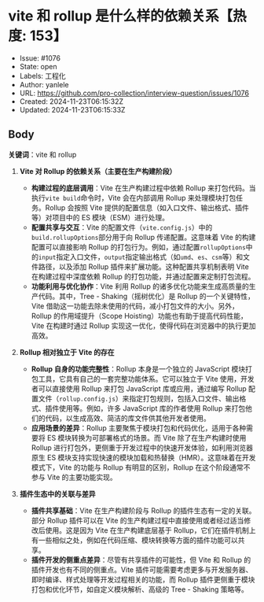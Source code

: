 # vite 和  rollup 是什么样的依赖关系【热度: 153】

- Issue: #1076
- State: open
- Labels: 工程化
- Author: yanlele
- URL: https://github.com/pro-collection/interview-question/issues/1076
- Created: 2024-11-23T06:15:32Z
- Updated: 2024-11-23T06:15:33Z

## Body

**关键词**：vite 和 rollup

1. **Vite 对 Rollup 的依赖关系（主要在生产构建阶段）**

   - **构建过程的底层调用**：Vite 在生产构建过程中依赖 Rollup 来打包代码。当执行`vite build`命令时，Vite 会在内部调用 Rollup 来处理模块打包任务。Rollup 会按照 Vite 提供的配置信息（如入口文件、输出格式、插件等）对项目中的 ES 模块（ESM）进行处理。
   - **配置共享与交互**：Vite 的配置文件（`vite.config.js`）中的`build.rollupOptions`部分用于向 Rollup 传递配置。这意味着 Vite 的构建配置可以直接影响 Rollup 的打包行为。例如，通过配置`rollupOptions`中的`input`指定入口文件，`output`指定输出格式（如`umd`、`es`、`csm`等）和文件路径，以及添加 Rollup 插件来扩展功能。这种配置共享机制表明 Vite 在构建过程中深度依赖 Rollup 的打包功能，并通过配置来定制打包流程。
   - **功能利用与优化协作**：Vite 利用 Rollup 的诸多优化功能来生成高质量的生产代码。其中，Tree - Shaking（摇树优化）是 Rollup 的一个关键特性，Vite 借助这一功能去除未使用的代码，减小打包文件的大小。另外，Rollup 的作用域提升（Scope Hoisting）功能也有助于提高代码性能，Vite 在构建时通过 Rollup 实现这一优化，使得代码在浏览器中的执行更加高效。

2. **Rollup 相对独立于 Vite 的存在**

   - **Rollup 自身的功能完整性**：Rollup 本身是一个独立的 JavaScript 模块打包工具，它具有自己的一套完整功能体系。它可以独立于 Vite 使用，开发者可以直接使用 Rollup 来打包 JavaScript 库或应用，通过编写 Rollup 配置文件（`rollup.config.js`）来指定打包规则，包括入口文件、输出格式、插件使用等。例如，许多 JavaScript 库的作者使用 Rollup 来打包他们的代码，以生成高效、简洁的库文件供其他开发者使用。
   - **应用场景的差异**：Rollup 主要聚焦于模块打包和代码优化，适用于各种需要将 ES 模块转换为可部署格式的场景。而 Vite 除了在生产构建时使用 Rollup 进行打包外，更侧重于开发过程中的快速开发体验，如利用浏览器原生 ES 模块支持实现快速的模块加载和热替换（HMR）。这意味着在开发模式下，Vite 的功能与 Rollup 有明显的区别，Rollup 在这个阶段通常不参与 Vite 的主要功能实现。

3. **插件生态中的关联与差异**
   - **插件共享基础**：Vite 在生产构建阶段与 Rollup 的插件生态有一定的关联。部分 Rollup 插件可以在 Vite 的生产构建过程中直接使用或者经过适当修改后使用。这是因为 Vite 在生产构建底层基于 Rollup，它们在插件机制上有一些相似之处，例如在代码压缩、模块转换等方面的插件功能可以共享。
   - **插件开发的侧重点差异**：尽管有共享插件的可能性，但 Vite 和 Rollup 的插件开发也有不同的侧重点。Vite 插件可能需要考虑更多与开发服务器、即时编译、样式处理等开发过程相关的功能，而 Rollup 插件更侧重于模块打包和优化环节，如自定义模块解析、高级的 Tree - Shaking 策略等。

